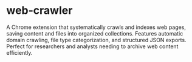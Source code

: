 # web-crawler
A Chrome extension that systematically crawls and indexes web pages, saving content and files into organized collections. Features automatic domain crawling, file type categorization, and structured JSON exports. Perfect for researchers and analysts needing to archive web content efficiently.
